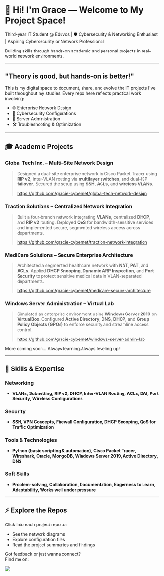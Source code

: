 # 👋 Hi! I'm Grace — Welcome to My Project Space!

Third-year IT Student @ Eduvos | 🛡️ Cybersecurity & Networking Enthusiast | Aspiring Cybersecurity or Network Professional

Building skills through hands-on academic and personal projects in real-world network environments.

---

##  "Theory is good, but hands-on is better!"

This is my digital space to document, share, and evolve the IT projects I've built throughout my studies. Every repo here reflects practical work involving:

- 🌐 Enterprise Network Design
- 🔐 Cybersecurity Configurations
- 🧩 Server Administration
- 🛠️ Troubleshooting & Optimization

---

## 🎓 Academic Projects

### Global Tech Inc. – Multi-Site Network Design
> Designed a dual-site enterprise network in Cisco Packet Tracer using **RIP v2**, inter-VLAN routing via **multilayer switches**, and dual-ISP **failover**. Secured the setup using **SSH**, **ACLs**, and **wireless VLANs**.
>
> https://github.com/gracie-cybernet/global-tech-network-design

### Traction Solutions – Centralized Network Integration
> Built a four-branch network integrating **VLANs**, centralized **DHCP**, and **RIP v2** routing. Deployed **QoS** for bandwidth-sensitive services and implemented secure, segmented wireless access across departments.
>
> https://github.com/gracie-cybernet/traction-network-integration

### MediCare Solutions – Secure Enterprise Architecture
> Architected a segmented healthcare network with **NAT**, **PAT**, and **ACLs**. Applied **DHCP Snooping**, **Dynamic ARP Inspection**, and **Port Security** to protect sensitive medical data in VLAN-separated departments.
>
> https://github.com/gracie-cybernet/medicare-secure-architecture

### Windows Server Administration – Virtual Lab
> Simulated an enterprise environment using **Windows Server 2019** on **VirtualBox**. Configured **Active Directory**, **DNS**, **DHCP**, and **Group Policy Objects (GPOs)** to enforce security and streamline access control.
>
> https://github.com/gracie-cybernet/windows-server-admin-lab


More coming soon... Always learning.Always leveling up!

---

## 🔧 Skills & Expertise

### Networking
- **VLANs, Subnetting, RIP v2, DHCP, Inter-VLAN Routing, ACLs, DAI, Port Security, Wireless Configurations**

### Security
- **SSH, VPN Concepts, Firewall Configuration, DHCP Snooping, QoS for Traffic Optimization**

### Tools & Technologies
- **Python (basic scripting & automation), Cisco Packet Tracer, Wireshark, Oracle, MongoDB, Windows Server 2019, Active Directory, DNS**

### Soft Skills
- **Problem-solving, Collaboration, Documentation, Eagerness to Learn, Adaptability, Works well under pressure**


---

## ⚡ Explore the Repos

Click into each project repo to:
- See the network diagrams
- Explore configuration files
- Read the project summaries and findings



Got feedback or just wanna connect?  
Find me on: 



<a href="https://linkedin.com/in/grace-ehiem-558b3731a"><img src="https://img.shields.io/badge/-LinkedIn-0072b1?&style=for-the-badge&logo=linkedin&logoColor=white" /></a>
 
